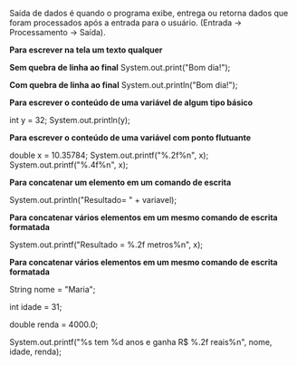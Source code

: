 Saída de dados é quando o programa exibe, entrega ou retorna dados que foram processados após a entrada para o usuário. (Entrada -> Processamento -> Saída).


**Para escrever na tela um texto qualquer**

**Sem quebra de linha ao final**
System.out.print("Bom dia!");

**Com quebra de linha ao final**
System.out.println("Bom dia!");


**Para escrever o conteúdo de uma variável de algum tipo básico**

int y = 32;
System.out.println(y);


**Para escrever o conteúdo de uma variável com ponto flutuante**

double x = 10.35784;
System.out.printf("%.2f%n", x);
System.out.printf("%.4f%n", x);



**Para concatenar um elemento em um comando de escrita**

System.out.println("Resultado= " + variavel);




**Para concatenar vários elementos em um mesmo comando de escrita formatada**

System.out.printf("Resultado = %.2f metros%n", x);



**Para concatenar vários elementos em um mesmo comando de escrita formatada**

String nome = "Maria";

int idade = 31;

double renda = 4000.0;

System.out.printf("%s tem %d anos e ganha R$ %.2f reais%n", nome, idade, renda);












